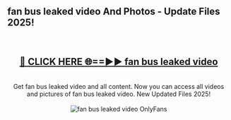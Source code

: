 <h2>fan bus leaked video And Photos - Update Files 2025!</h2>
<br>
<div align="center">
<h2><a href="https://top-ai-tools.click/QrbHav" rel="nofollow">🔴 CLICK HERE 🌐==►► fan bus leaked video</a></h2>
<br>
Get fan bus leaked video and all content. Now you can access all videos and pictures of fan bus leaked video. New Updated Files 2025!
<br>
<br>
<a href="https://top-ai-tools.click/QrbHav" rel="nofollow" data-target="animated-image.originalLink"><img src="https://i.ibb.co.com/WyWwxjT/player-gif2.gif" alt="fan bus leaked video OnlyFans" style="max-width: 100%; display: inline-block;" data-target="animated-image.originalImage"></a>
</div>
<br>